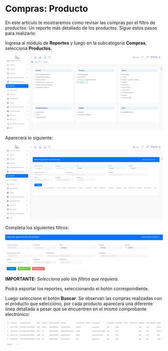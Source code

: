 # Compras: Producto

En este artículo te mostraremos como revisar las compras por el filtro de productos. Un reporte más detallado de los productos. Sigue estos pasos para realizarlo:

Ingresa al módulo de **Reportes** y luego en la subcategoría **Compras**, selecciona **Productos.**

![Alt text](img/Compras_productos_01.jpg)

Aparecerá lo siguiente:

![Alt text](img/Compras_productos_02.jpg)

Completa los siguientes filtros:

![Alt text](img/Compras_productos_03.jpg)

**IMPORTANTE:** 
_Selecciona solo los filtros que requiera._

Podrá exportar los reportes, seleccionando el botón correspondiente.

Luego seleccione el botón **Buscar**. Se observan las compras realizadas con el producto que selecciono, por cada producto aparecerá una diferente linea detallada a pesar que se encuentren en el mismo comprobante electrónico:

![Alt text](img/Compras_productos_04.jpg)